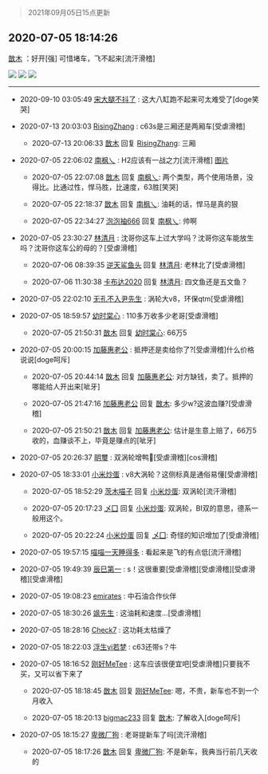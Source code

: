 > 2021年09月05日15点更新
<link rel="stylesheet" href="https://cdn.jsdelivr.net/gh/taotie6/sampleJSON@main/css/photo_show.css">


 ## 2020-07-05 18:14:26 

 [㪚木](https://www.coolapk.com/feed/20005613?shareKey=YjkzNDk2NDY1ZTA5NjEzMTc1NmQ~) ：好开[强]
可惜堵车，飞不起来[流汗滑稽] 

<div class="album">
<img class="img-item" src="http://image.coolapk.com/feed/2020/0705/18/1081091_b08dab33_4064_5607@1004x1623.jpeg" />
<img class="img-item" src="http://image.coolapk.com/feed/2020/0705/18/1081091_07697b60_4064_5609@3325x2494.jpeg" />
<img class="img-item" src="http://image.coolapk.com/feed/2020/0705/18/1081091_e84c3bf6_4064_5611@3325x2494.jpeg" />
</div>

 ------- 

- 2020-09-10 03:05:49 [宋大腿不抖了](uid=2872484) : 这大八缸跑不起来可太难受了[doge笑哭] 

- 2020-07-13 20:03:03 [RisingZhang](uid=1604642) : c63s是三厢还是两厢车[受虐滑稽] 

    - 2020-07-13 20:06:33 [㪚木](uid=1081091) 回复 [RisingZhang](uid=1604642): 三厢 

- 2020-07-05 22:06:02 [南枫乀](uid=764080) : H2应该有一战之力[流汗滑稽] [图片](http://image.coolapk.com/feed/2020/0705/22/764080_9038d70b_7960_9205@2494x3325.jpeg)

    - 2020-07-05 22:07:08 [㪚木](uid=1081091) 回复 [南枫乀](uid=764080): 两个类型，两个使用场景，没得比。比通过性，悍马胜，比速度，63胜[笑哭] 

    - 2020-07-05 22:18:37 [㪚木](uid=1081091) 回复 [南枫乀](uid=764080): 油耗的话，悍马是真的狠 

    - 2020-07-05 22:34:27 [泡泡袖666](uid=2844894) 回复 [南枫乀](uid=764080): 帅啊 

- 2020-07-05 23:30:27 [林清月](uid=3083763) : 沈哥你这车上过大学吗？沈哥你这车能放生吗？沈哥你这车公的母的？[受虐滑稽] 

    - 2020-07-06 08:39:35 [逆天鲨鱼头](uid=756299) 回复 [林清月](uid=3083763): 老林北了[受虐滑稽] 

    - 2020-07-06 11:30:38 [卡布达2020](uid=696546) 回复 [林清月](uid=3083763): 四文鱼还是五文鱼？ 

- 2020-07-05 22:02:10 [无孔不入尹先生](uid=468340) : 涡轮大v8，环保qtm[受虐滑稽] 

- 2020-07-05 18:59:57 [幼时棠心](uid=1017379) : 110多万收多少老哥[受虐滑稽] 

    - 2020-07-05 21:50:31 [㪚木](uid=1081091) 回复 [幼时棠心](uid=1017379): 66万5 

- 2020-07-05 20:00:15 [加藤惠老公](uid=1266680) : 抵押还是卖给你了?[受虐滑稽]什么价格说说[doge呵斥] 

    - 2020-07-05 20:44:14 [㪚木](uid=1081091) 回复 [加藤惠老公](uid=1266680): 对方缺钱，卖了。抵押的哪能给人开出来[呲牙] 

    - 2020-07-05 21:47:16 [加藤惠老公](uid=1266680) 回复 [㪚木](uid=1081091): 多少w?这波血赚?[受虐滑稽] 

    - 2020-07-05 21:50:21 [㪚木](uid=1081091) 回复 [加藤惠老公](uid=1266680): 估计是生意上赔了，66万5收的，血赚谈不上，毕竟是赚点的[呲牙] 

- 2020-07-05 20:26:37 [眀璽](uid=1626200) : 双涡轮增鸭🦆[受虐滑稽][cos滑稽] 

- 2020-07-05 18:33:01 [小米炒蛋](uid=1173591) : v8大涡轮？这侧标真是通俗易懂[受虐滑稽] 

    - 2020-07-05 18:52:29 [茨木喵子](uid=2155035) 回复 [小米炒蛋](uid=1173591): 双涡轮[流汗滑稽] 

    - 2020-07-05 20:17:23 [乄囗](uid=759206) 回复 [小米炒蛋](uid=1173591): 双涡轮，BI双的意思，德系一般用这个。 

    - 2020-07-05 20:22:24 [小米炒蛋](uid=1173591) 回复 [乄囗](uid=759206): 奇怪的知识增加了[受虐滑稽] 

- 2020-07-05 19:57:15 [喵喵一天睡得多](uid=1270287) : 看起来是飞的有点低[流汗滑稽] 

- 2020-07-05 19:49:39 [辰巳第一](uid=2015674) : s！这很重要[受虐滑稽][受虐滑稽][受虐滑稽][受虐滑稽] 

- 2020-07-05 19:08:23 [emirates](uid=2140963) : 中石油合作伙伴 

- 2020-07-05 18:30:26 [飒先生](uid=777734) : 这油耗和速度...[受虐滑稽] 

- 2020-07-05 18:28:16 [Check7](uid=2474522) : 这功耗太枯燥了 

- 2020-07-05 18:22:03 [浮生yi若梦](uid=829592) : c63还带s？牛 

- 2020-07-05 18:16:52 [刚好MeTee](uid=860189) : 这车应该很便宜吧[受虐滑稽]只要我不买，又可以省下来了 

    - 2020-07-05 18:18:45 [㪚木](uid=1081091) 回复 [刚好MeTee](uid=860189): 嗯，不贵，新车也不到一个月收入 

    - 2020-07-05 18:20:13 [bigmac233](uid=2486571) 回复 [㪚木](uid=1081091): 了解收入[doge呵斥] 

- 2020-07-05 18:15:27 [卑微厂狗](uid=3593031) : 老哥提新车了吗[流汗滑稽] 

    - 2020-07-05 18:17:26 [㪚木](uid=1081091) 回复 [卑微厂狗](uid=3593031): 不是新车，我典当行前几天收的 

